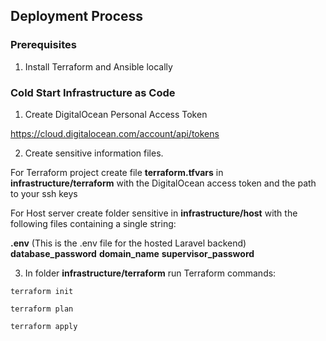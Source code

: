 ##  Deployment Process

###  Prerequisites

1. Install Terraform and Ansible locally

###  Cold Start Infrastructure as Code

1. Create DigitalOcean Personal Access Token

https://cloud.digitalocean.com/account/api/tokens

2. Create sensitive information files.

For Terraform project create file **terraform.tfvars** in **infrastructure/terraform** with the DigitalOcean access token and the path to your ssh keys

For Host server create folder sensitive in **infrastructure/host** with the following files containing a single string:

**.env** (This is the .env file for the hosted Laravel backend)
**database_password**
**domain_name**
**supervisor_password**


3. In folder **infrastructure/terraform** run Terraform commands:
   
```shell
terraform init
```
```shell
terraform plan
```
```shell
terraform apply
```